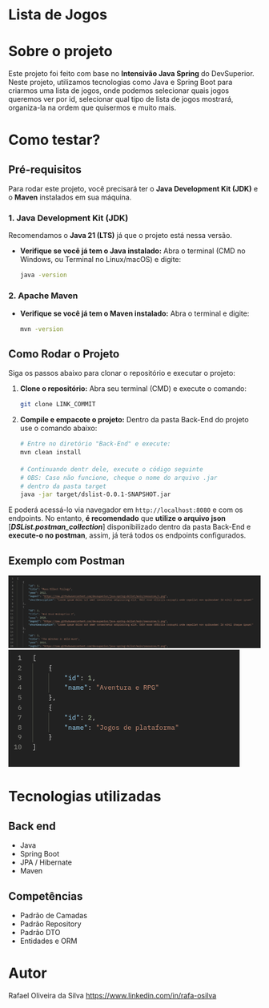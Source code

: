 
# Lista de Jogos
# Sobre o projeto
Este projeto foi feito com base no **Intensivão Java Spring** do DevSuperior.
Neste projeto, utilizamos tecnologias como Java e Spring Boot para criarmos uma lista de jogos, onde podemos selecionar quais jogos queremos ver por id, selecionar qual tipo de lista de jogos mostrará, organiza-la na ordem que quisermos e muito mais.
# Como testar?
## Pré-requisitos

Para rodar este projeto, você precisará ter o **Java Development Kit (JDK)** e o **Maven** instalados em sua máquina.

### 1. Java Development Kit (JDK)

Recomendamos o **Java 21 (LTS)** já que o projeto está nessa versão.

* **Verifique se você já tem o Java instalado:**
    Abra o terminal (CMD no Windows, ou Terminal no Linux/macOS) e digite:
    ```bash
    java -version
    ```

### 2. Apache Maven

* **Verifique se você já tem o Maven instalado:**
    Abra o terminal e digite:
    ```bash
    mvn -version
    ```

## Como Rodar o Projeto

Siga os passos abaixo para clonar o repositório e executar o projeto:

1.  **Clone o repositório:**
    Abra seu terminal (CMD) e execute o comando:
    ```bash
    git clone LINK_COMMIT
    ```

2.  **Compile e empacote o projeto:**
	Dentro da pasta Back-End do projeto use o comando abaixo: 
    ```bash
    # Entre no diretório "Back-End" e execute:
    mvn clean install
    
    # Continuando dentr dele, execute o código seguinte
    # OBS: Caso não funcione, cheque o nome do arquivo .jar 
    # dentro da pasta target
    java -jar target/dslist-0.0.1-SNAPSHOT.jar
    ```
E poderá acessá-lo via navegador em `http://localhost:8080` e com os endpoints. 
No entanto, **é recomendado** que **utilize o arquivo json** [***DSList.postman_collection***] disponibilizado dentro da pasta Back-End e **execute-o no postman**, assim, já terá todos os endpoints configurados.

## Exemplo com Postman
![games](https://github.com/rafinho0/dslist/blob/main/Back-End/assets/games.png) ![game-list](https://github.com/rafinho0/dslist/blob/main/Back-End/assets/game-list.png)
# Tecnologias utilizadas
## Back end
- Java
- Spring Boot
- JPA / Hibernate
- Maven
## Competências
- Padrão de Camadas
- Padrão Repository
- Padrão DTO
- Entidades e ORM
# Autor
Rafael Oliveira da Silva
https://www.linkedin.com/in/rafa-osilva
